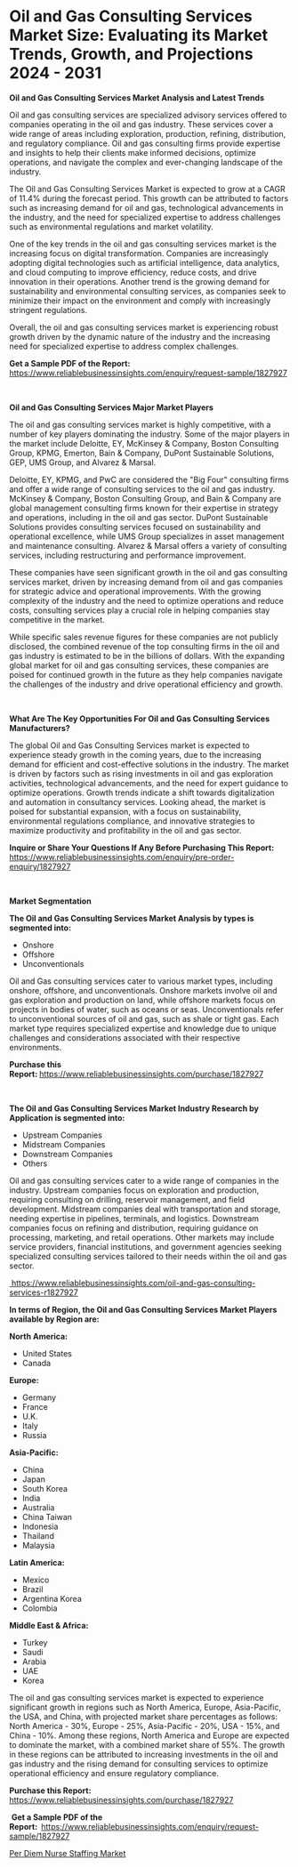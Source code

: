 <p><h1>Oil and Gas Consulting Services Market Size: Evaluating its Market Trends, Growth, and Projections 2024 - 2031</h1></p><p><strong>Oil and Gas Consulting Services Market Analysis and Latest Trends</strong></p>
<p><p>Oil and gas consulting services are specialized advisory services offered to companies operating in the oil and gas industry. These services cover a wide range of areas including exploration, production, refining, distribution, and regulatory compliance. Oil and gas consulting firms provide expertise and insights to help their clients make informed decisions, optimize operations, and navigate the complex and ever-changing landscape of the industry.</p><p>The Oil and Gas Consulting Services Market is expected to grow at a CAGR of 11.4% during the forecast period. This growth can be attributed to factors such as increasing demand for oil and gas, technological advancements in the industry, and the need for specialized expertise to address challenges such as environmental regulations and market volatility.</p><p>One of the key trends in the oil and gas consulting services market is the increasing focus on digital transformation. Companies are increasingly adopting digital technologies such as artificial intelligence, data analytics, and cloud computing to improve efficiency, reduce costs, and drive innovation in their operations. Another trend is the growing demand for sustainability and environmental consulting services, as companies seek to minimize their impact on the environment and comply with increasingly stringent regulations.</p><p>Overall, the oil and gas consulting services market is experiencing robust growth driven by the dynamic nature of the industry and the increasing need for specialized expertise to address complex challenges.</p></p>
<p><strong>Get a Sample PDF of the Report:&nbsp;</strong> <a href="https://www.reliablebusinessinsights.com/enquiry/request-sample/1827927">https://www.reliablebusinessinsights.com/enquiry/request-sample/1827927</a></p>
<p>&nbsp;</p>
<p><strong>Oil and Gas Consulting Services Major Market Players</strong></p>
<p><p>The oil and gas consulting services market is highly competitive, with a number of key players dominating the industry. Some of the major players in the market include Deloitte, EY, McKinsey & Company, Boston Consulting Group, KPMG, Emerton, Bain & Company, DuPont Sustainable Solutions, GEP, UMS Group, and Alvarez & Marsal.</p><p>Deloitte, EY, KPMG, and PwC are considered the "Big Four" consulting firms and offer a wide range of consulting services to the oil and gas industry. McKinsey & Company, Boston Consulting Group, and Bain & Company are global management consulting firms known for their expertise in strategy and operations, including in the oil and gas sector. DuPont Sustainable Solutions provides consulting services focused on sustainability and operational excellence, while UMS Group specializes in asset management and maintenance consulting. Alvarez & Marsal offers a variety of consulting services, including restructuring and performance improvement.</p><p>These companies have seen significant growth in the oil and gas consulting services market, driven by increasing demand from oil and gas companies for strategic advice and operational improvements. With the growing complexity of the industry and the need to optimize operations and reduce costs, consulting services play a crucial role in helping companies stay competitive in the market.</p><p>While specific sales revenue figures for these companies are not publicly disclosed, the combined revenue of the top consulting firms in the oil and gas industry is estimated to be in the billions of dollars. With the expanding global market for oil and gas consulting services, these companies are poised for continued growth in the future as they help companies navigate the challenges of the industry and drive operational efficiency and growth.</p></p>
<p>&nbsp;</p>
<p><strong>What Are The Key Opportunities For Oil and Gas Consulting Services Manufacturers?</strong></p>
<p><p>The global Oil and Gas Consulting Services market is expected to experience steady growth in the coming years, due to the increasing demand for efficient and cost-effective solutions in the industry. The market is driven by factors such as rising investments in oil and gas exploration activities, technological advancements, and the need for expert guidance to optimize operations. Growth trends indicate a shift towards digitalization and automation in consultancy services. Looking ahead, the market is poised for substantial expansion, with a focus on sustainability, environmental regulations compliance, and innovative strategies to maximize productivity and profitability in the oil and gas sector.</p></p>
<p><strong>Inquire or Share Your Questions If Any Before Purchasing This Report:</strong> <a href="https://www.reliablebusinessinsights.com/enquiry/pre-order-enquiry/1827927">https://www.reliablebusinessinsights.com/enquiry/pre-order-enquiry/1827927</a></p>
<p>&nbsp;</p>
<p><strong>Market Segmentation</strong></p>
<p><strong>The Oil and Gas Consulting Services Market Analysis by types is segmented into:</strong></p>
<p><ul><li>Onshore</li><li>Offshore</li><li>Unconventionals</li></ul></p>
<p><p>Oil and Gas consulting services cater to various market types, including onshore, offshore, and unconventionals. Onshore markets involve oil and gas exploration and production on land, while offshore markets focus on projects in bodies of water, such as oceans or seas. Unconventionals refer to unconventional sources of oil and gas, such as shale or tight gas. Each market type requires specialized expertise and knowledge due to unique challenges and considerations associated with their respective environments.</p></p>
<p><strong>Purchase this Report:&nbsp;</strong><a href="https://www.reliablebusinessinsights.com/purchase/1827927">https://www.reliablebusinessinsights.com/purchase/1827927</a></p>
<p>&nbsp;</p>
<p><strong>The Oil and Gas Consulting Services Market Industry Research by Application is segmented into:</strong></p>
<p><ul><li>Upstream Companies</li><li>Midstream Companies</li><li>Downstream Companies</li><li>Others</li></ul></p>
<p><p>Oil and gas consulting services cater to a wide range of companies in the industry. Upstream companies focus on exploration and production, requiring consulting on drilling, reservoir management, and field development. Midstream companies deal with transportation and storage, needing expertise in pipelines, terminals, and logistics. Downstream companies focus on refining and distribution, requiring guidance on processing, marketing, and retail operations. Other markets may include service providers, financial institutions, and government agencies seeking specialized consulting services tailored to their needs within the oil and gas sector.</p></p>
<p><a href="https://www.reliablebusinessinsights.com/oil-and-gas-consulting-services-r1827927">&nbsp;https://www.reliablebusinessinsights.com/oil-and-gas-consulting-services-r1827927</a></p>
<p><strong>In terms of Region, the Oil and Gas Consulting Services Market Players available by Region are:</strong></p>
<p>
    <p> <strong> North America: </strong>
        <ul>
            <li>United States</li>
            <li>Canada</li>
        </ul>
        </p> 
    <p> <strong> Europe: </strong>
        <ul>
            <li>Germany</li>
            <li>France</li>
            <li>U.K.</li>
            <li>Italy</li>
            <li>Russia</li>
        </ul>
        </p> 
    <p> <strong> Asia-Pacific: </strong>
        <ul>
            <li>China</li>
            <li>Japan</li>
            <li>South Korea</li>
            <li>India</li>
            <li>Australia</li>
            <li>China Taiwan</li>
            <li>Indonesia</li>
            <li>Thailand</li>
            <li>Malaysia</li>
        </ul>
        </p> 
    <p> <strong> Latin America: </strong>
        <ul>
            <li>Mexico</li>
            <li>Brazil</li>
            <li>Argentina Korea</li>
            <li>Colombia</li>
        </ul>
        </p> 
    <p> <strong> Middle East & Africa: </strong>
        <ul>
            <li>Turkey</li>
            <li>Saudi</li>
            <li>Arabia</li>
            <li>UAE</li>
            <li>Korea</li>
        </ul>
    </p>
    </p>
<p><p>The oil and gas consulting services market is expected to experience significant growth in regions such as North America, Europe, Asia-Pacific, the USA, and China, with projected market share percentages as follows: North America - 30%, Europe - 25%, Asia-Pacific - 20%, USA - 15%, and China - 10%. Among these regions, North America and Europe are expected to dominate the market, with a combined market share of 55%. The growth in these regions can be attributed to increasing investments in the oil and gas industry and the rising demand for consulting services to optimize operational efficiency and ensure regulatory compliance.</p></p>
<p><strong>Purchase this Report: </strong><a href="https://www.reliablebusinessinsights.com/purchase/1827927">https://www.reliablebusinessinsights.com/purchase/1827927</a></p>
<p>&nbsp;<strong>Get a Sample PDF of the Report:&nbsp;&nbsp;</strong><a href="https://www.reliablebusinessinsights.com/enquiry/request-sample/1827927">https://www.reliablebusinessinsights.com/enquiry/request-sample/1827927</a></p>
<p><strong></strong></p>
<p><p><a href="https://github.com/JameTravis/Market-Research-Report-List-6/blob/main/per-diem-nurse-staffing-market.md">Per Diem Nurse Staffing Market</a></p></p>